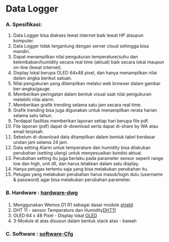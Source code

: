 # Data Logger
### A. Spesifikasi:

1. Data Logger bisa diakses lewat internet baik lewat HP ataupun komputer.
2. Data Logger tidak tergantung dengan server cloud sehingga bisa mandiri.
3. Dapat menampilkan nilai pengukuran temperature/suhu dan kelembaban/humidity secara real time (aktual) baik secara lokal maupun on-line (lewat internet).
4. Display lokal berupa OLED 64x48 pixel, dan hanya menampilkan nilai dalam angka berikut satuan.
5. Nilai pengukuran yang ditampilkan melalui web browser dalam gambar ber-angka/gauge.
6. Memberikan peringatan dalam bentuk visual saat nilai pengukuran melebihi nilai alarm.
7. Memberikan grafik trending selama satu jam secara real time.
8. Grafik trending bisa juga digunakan untuk menampilkan rerata harian selama satu tahun.
9. Terdapat fasilitas memberikan laporan setiap hari berupa file pdf.
10. File laporan (pdf) dapat di-download serta dapat di-share by WA atau email terpisah.
11. Sebelum di-download data ditampilkan dalam bentuk tabel berdasar urutan jam selama 24 jam.
12. Data setting Alarm untuk temperature dan humidity bisa dilakukan perubahan (setting ulang) untuk menyesuaikan kondisi aktual.
13. Perubahan setting itu juga berlaku pada parameter sensor seperti range low dan high, unit dll, dan harus letakkan dalam satu display.
14. Hanya petugas tertentu saja yang bisa melakukan perubahan itu.
15. Petugas yang melakukan perubahan harus masuk/login dulu (username & password) agar bisa melakukan perubahan parameter.
### B. Hardware : [hardware-dwg](https://github.com/slametsampon/dataLogger/blob/main/images/dataLogger.png)

#### 
1. Menggunakan Wemos D1 R1 sebagai dasar module [shield](https://github.com/slametsampon/dataLogger/blob/main/images/esp8266-wemos-d1-mini-nodemcu-pinout.png)
2. DHT 11 - sensor Temperature dan Humidity[DHT11](https://github.com/slametsampon/dataLogger/blob/main/images/dht-temperature-humudity-sensor-pinout.jpg)
3. OLED 64 x 48 Pixel - Display lokal [OLED](https://github.com/slametsampon/dataLogger/blob/main/images/oled-shield-v200-for-wemos-d1-mini-066-inch-64x48-iic-i2c-two-button-1-1-1024x1024.jpg)
4. 3-Module di atas disusun dalam bentuk stack atas - bawah
### C. Software : [software-Cfg](https://github.com/slametsampon/dataLogger/blob/main/config/dataLogger.md)

